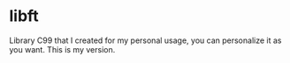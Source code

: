 # libft
Library C99 that I created for my personal usage, you can personalize it as you want. This is my version.
